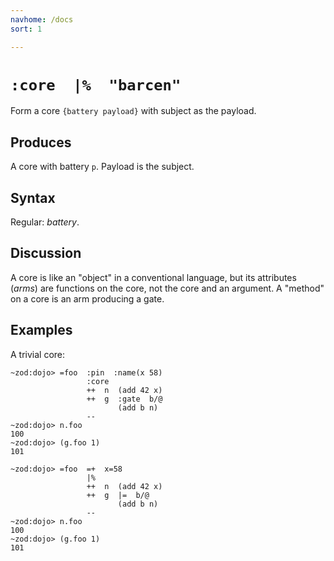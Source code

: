 ```yaml
---
navhome: /docs
sort: 1

---
```


# `:core  |%  "barcen"`

Form a core `{battery payload}` with subject as the payload.

## Produces

A core with battery `p`.  Payload is the subject.

## Syntax

Regular: *battery*.

## Discussion

A core is like an "object" in a conventional language, but its
attributes (*arms*) are functions on the core, not the core and
an argument.  A "method" on a core is an arm producing a gate.

## Examples

A trivial core:

```
~zod:dojo> =foo  :pin  :name(x 58)
                 :core
                 ++  n  (add 42 x)
                 ++  g  :gate  b/@
                        (add b n)
                 --
~zod:dojo> n.foo
100
~zod:dojo> (g.foo 1)
101
```

```
~zod:dojo> =foo  =+  x=58
                 |%
                 ++  n  (add 42 x)
                 ++  g  |=  b/@
                        (add b n)
                 --
~zod:dojo> n.foo
100
~zod:dojo> (g.foo 1)
101
```

